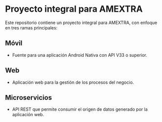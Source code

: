 # Proyecto integral para AMEXTRA

Este repositorio contiene un proyecto integral para AMEXTRA, con enfoque en tres ramas principales:

## Móvil
- Fuente para una aplicación Android Nativa con API V33 o superior.

## Web
- Aplicación web para la gestión de los procesos del negocio.

## Microservicios
- API REST que permite consumir el origen de datos generado por la aplicación web.
